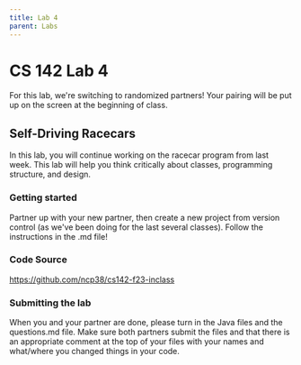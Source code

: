 ```yaml
---
title: Lab 4
parent: Labs
---
```


# CS 142 Lab 4

For this lab, we're switching to randomized partners!  Your pairing will be put up on the screen at the beginning of class.

## Self-Driving Racecars

In this lab, you will continue working on the racecar program from last week.  This lab will help you think critically about classes, programming structure, and design.

### Getting started

Partner up with your new partner, then create a new project from version control (as we've been doing for the last several classes).  Follow the instructions in the .md file!

### Code Source

https://github.com/ncp38/cs142-f23-inclass

### Submitting the lab

When you and your partner are done, please turn in the Java files and the questions.md file.  Make sure both partners submit the files and that there is an appropriate comment at the top of your files with your names and what/where you changed things in your code.

